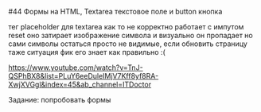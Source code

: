 #44 Формы на HTML, Textarea текстовое поле и button кнопка

тег placeholder для textarea как то не корректно работает с импутом reset оно затирает изображение символа  и визуально он пропадает но сами символы остаться просто не видимые, если обновить страницу таже ситуация
фик его знает как правильно :(

https://www.youtube.com/watch?v=TnJ-QSPhBX8&list=PLuY6eeDuleIMjV7Kff8yf8RA-XwjXVGgl&index=45&ab_channel=ITDoctor

Задание: попробовать формы